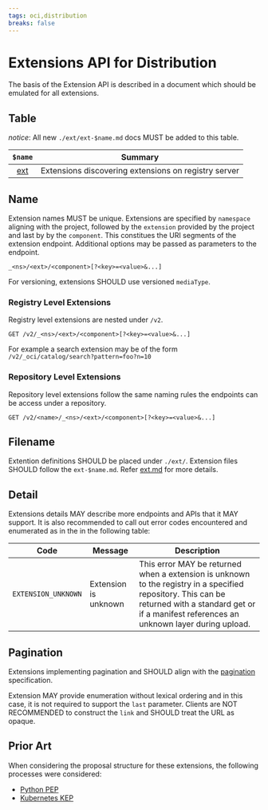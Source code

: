 ```yaml
---
tags: oci,distribution
breaks: false
---
```


# Extensions API for Distribution

The basis of the Extension API is described in a document which should
be emulated for all extensions.

## Table

_notice_: All new `./ext/ext-$name.md` docs MUST be added to this table.

| `$name`                  | Summary                                              |
|:------------------------:|:----------------------------------------------------:|
| [ext](./ext.md)          | Extensions discovering extensions on registry server |

## Name

Extension names MUST be unique. Extensions are  specified by
`namespace` aligning with the project, followed by the `extension` provided by the project and last by by the `component`. This constitues the URI segments
of the extension endpoint. Additional options may be passed as parameters to the endpoint.

```http
_<ns>/<ext>/<component>[?<key>=<value>&...]
```

For versioning, extensions SHOULD use versioned `mediaType`.

### Registry Level Extensions

Registry level extensions are nested under `/v2`.

```http
GET /v2/_<ns>/<ext>/<component>[?<key>=<value>&...]
```

For example a search extension may be of the form `/v2/_oci/catalog/search?pattern=foo?n=10`

### Repository Level Extensions

Repository level extensions follow the same naming rules the endpoints
can be access under a repository.

```http
GET /v2/<name>/_<ns>/<ext>/<component>[?<key>=<value>&...]
```

## Filename

Extention definitions SHOULD be placed under `./ext/`. Extension files
SHOULD follow the `ext-$name.md`. Refer [ext.md](./ext.md) for more details.

## Detail

Extensions details MAY describe more endpoints and  APIs that it MAY support.
It is also recommended to call out error codes encountered and enumerated as in the
in the following table:

| Code                | Message              | Description                                                                                                                                                                                            |
|---------------------|----------------------|--------------------------------------------------------------------------------------------------------------------------------------------------------------------------------------------------------|
| `EXTENSION_UNKNOWN` | Extension is unknown | This error MAY be returned when a extension is unknown to the registry in a specified repository. This can be returned with a standard get or if a manifest references an unknown layer during upload. |

## Pagination

Extensions implementing pagination and SHOULD align with the
[pagination](./spec.md#pagination) specification.

Extension MAY provide enumeration without lexical ordering and in this case,
it is not required to support the `last` parameter. Clients are NOT RECOMMENDED to construct the `link` and SHOULD treat the URL as opaque.

## Prior Art

When considering the proposal structure for these extensions, the following processes were considered:

* [Python PEP](https://www.python.org/dev/peps/)
* [Kubernetes KEP](https://github.com/kubernetes/enhancements/tree/master/keps)
